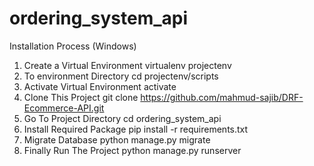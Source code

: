 # ordering_system_api

Installation Process (Windows)

1. Create a Virtual Environment virtualenv projectenv
2. To environment Directory cd projectenv/scripts
3. Activate Virtual Environment activate
4. Clone This Project git clone https://github.com/mahmud-sajib/DRF-Ecommerce-API.git
5. Go To Project Directory cd ordering_system_api
6. Install Required Package pip install -r requirements.txt
7. Migrate Database python manage.py migrate
8. Finally Run The Project python manage.py runserver
